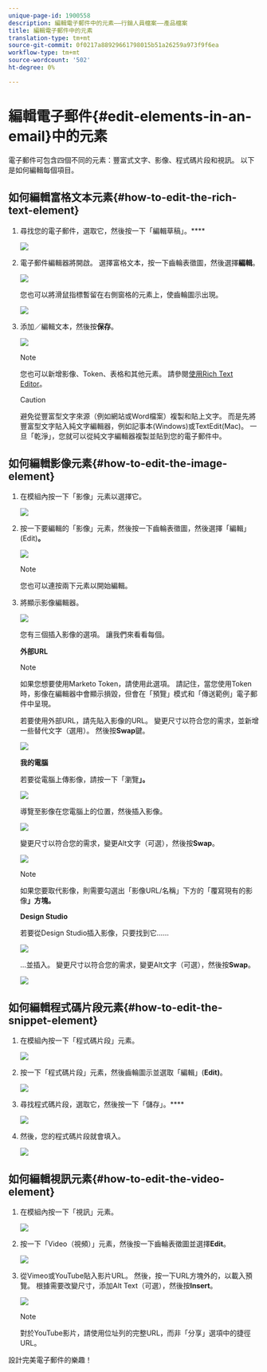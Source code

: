 ```yaml
---
unique-page-id: 1900558
description: 編輯電子郵件中的元素——行銷人員檔案——產品檔案
title: 編輯電子郵件中的元素
translation-type: tm+mt
source-git-commit: 0f0217a88929661798015b51a26259a973f9f6ea
workflow-type: tm+mt
source-wordcount: '502'
ht-degree: 0%

---
```



# 編輯電子郵件{#edit-elements-in-an-email}中的元素

電子郵件可包含四個不同的元素：豐富式文字、影像、程式碼片段和視訊。 以下是如何編輯每個項目。

## 如何編輯富格文本元素{#how-to-edit-the-rich-text-element}

1. 尋找您的電子郵件，選取它，然後按一下「編輯草稿」。****

   ![](assets/one-edited.png)

1. 電子郵件編輯器將開啟。 選擇富格文本，按一下齒輪表徵圖，然後選擇&#x200B;**編輯**。

   ![](assets/two.png)

   您也可以將滑鼠指標暫留在右側窗格的元素上，使齒輪圖示出現。

   ![](assets/three.png)

1. 添加／編輯文本，然後按&#x200B;**保存**。

   ![](assets/four.png)

   >[!NOTE]
   >
   >您也可以新增影像、Token、表格和其他元素。 請參閱[使用Rich Text Editor](/help/marketo/product-docs/email-marketing/general/understanding-the-email-editor/using-the-rich-text-editor.md)。

   >[!CAUTION]
   >
   >避免從豐富型文字來源（例如網站或Word檔案）複製和貼上文字。 而是先將豐富型文字貼入純文字編輯器，例如記事本(Windows)或TextEdit(Mac)。 一旦「乾淨」，您就可以從純文字編輯器複製並貼到您的電子郵件中。

## 如何編輯影像元素{#how-to-edit-the-image-element}

1. 在模組內按一下「影像」元素以選擇它。

   ![](assets/five.png)

1. 按一下要編輯的「影像」元素，然後按一下齒輪表徵圖，然後選擇「編輯」(Edit)**。**

   ![](assets/six.png)

   >[!NOTE]
   >
   >您也可以連按兩下元素以開始編輯。

1. 將顯示影像編輯器。

   ![](assets/seven.png)

   您有三個插入影像的選項。 讓我們來看看每個。

   **外部URL**

   >[!NOTE]
   >
   >如果您想要使用Marketo Token，請使用此選項。 請記住，當您使用Token時，影像在編輯器中會顯示損毀，但會在「預覽」模式和「傳送範例」電子郵件中呈現。

   若要使用外部URL，請先貼入影像的URL。 變更尺寸以符合您的需求，並新增一些替代文字（選用）。 然後按&#x200B;**Swap**&#x200B;鍵。

   ![](assets/eight.png)

   **我的電腦**

   若要從電腦上傳影像，請按一下「瀏覽&#x200B;**」。**

   ![](assets/nine.png)

   導覽至影像在您電腦上的位置，然後插入影像。

   ![](assets/ten.png)

   變更尺寸以符合您的需求，變更Alt文字（可選），然後按&#x200B;**Swap**。

   ![](assets/eleven.png)

   >[!NOTE]
   >
   >如果您要取代影像，則需要勾選出「影像URL/名稱」下方的「覆寫現有的影像&#x200B;**」方塊。**

   **Design Studio**

   若要從Design Studio插入影像，只要找到它……

   ![](assets/twelve.png)

   ...並插入。 變更尺寸以符合您的需求，變更Alt文字（可選），然後按&#x200B;**Swap**。

   ![](assets/thirteen.png)

## 如何編輯程式碼片段元素{#how-to-edit-the-snippet-element}

1. 在模組內按一下「程式碼片段」元素。

   ![](assets/fourteen.png)

1. 按一下「程式碼片段」元素，然後齒輪圖示並選取「編輯」(**Edit)**。

   ![](assets/fifteen.png)

1. 尋找程式碼片段，選取它，然後按一下「儲存」。****

   ![](assets/sixteen.png)

1. 然後，您的程式碼片段就會填入。

   ![](assets/eighteen.png)

## 如何編輯視訊元素{#how-to-edit-the-video-element}

1. 在模組內按一下「視訊」元素。

   ![](assets/nineteen.png)

1. 按一下「Video（視頻）」元素，然後按一下齒輪表徵圖並選擇&#x200B;**Edit**。

   ![](assets/twenty.png)

1. 從Vimeo或YouTube貼入影片URL。 然後，按一下URL方塊外的，以載入預覽。 根據需要改變尺寸，添加Alt Text（可選），然後按&#x200B;**Insert**。

   ![](assets/twentyone.png)

   >[!NOTE]
   >
   >對於YouTube影片，請使用位址列的完整URL，而非「分享」選項中的捷徑URL。

設計完美電子郵件的樂趣！
